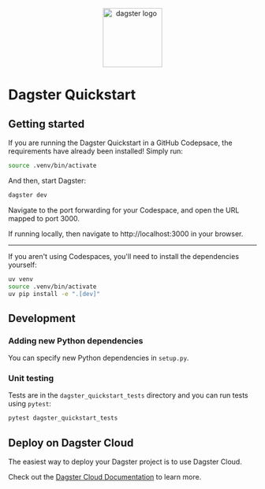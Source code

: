 <div align="center">
  <a target="_blank" href="https://dagster.io" style="background:none">
    <img alt="dagster logo" src="https://github.com/dagster-io/dagster-quickstart/assets/5807118/7010804c-05a6-4ef4-bfc8-d9c88d458906" width="auto" height="120px">
  </a>
</div>

# Dagster Quickstart

## Getting started

If you are running the Dagster Quickstart in a GitHub Codepsace, the requirements have already been installed! Simply run:

```sh
source .venv/bin/activate
```

And then, start Dagster:

```bash
dagster dev
```

Navigate to the port forwarding for your Codespace, and open the URL mapped to port 3000.

If running locally, then navigate to http://localhost:3000 in your browser.

---

If you aren't using Codespaces, you'll need to install the dependencies yourself:

```sh
uv venv
source .venv/bin/activate
uv pip install -e ".[dev]"
```

## Development

### Adding new Python dependencies

You can specify new Python dependencies in `setup.py`.

### Unit testing

Tests are in the `dagster_quickstart_tests` directory and you can run tests using `pytest`:

```bash
pytest dagster_quickstart_tests
```

## Deploy on Dagster Cloud

The easiest way to deploy your Dagster project is to use Dagster Cloud.

Check out the [Dagster Cloud Documentation](https://docs.dagster.cloud) to learn more.
